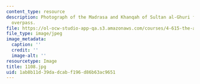```yaml
---
content_type: resource
description: Photograph of the Madrasa and Khanqah of Sultan al-Ghuri from al-Azhar
  overpass.
file: https://ol-ocw-studio-app-qa.s3.amazonaws.com/courses/4-615-the-architecture-of-cairo-spring-2002/1ab8b11d39dadcabf196d86b63ac9651_1108.jpg
file_type: image/jpeg
image_metadata:
  caption: ''
  credit: ''
  image-alt: ''
resourcetype: Image
title: 1108.jpg
uid: 1ab8b11d-39da-dcab-f196-d86b63ac9651
---
```

